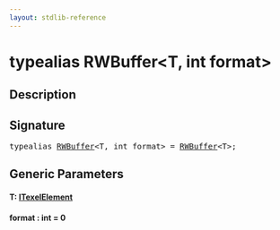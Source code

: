 ```yaml
---
layout: stdlib-reference
---
```


# typealias RWBuffer\<T, int format\>

## Description



## Signature

<pre>
<span class='code_keyword'>typealias</span> <a href="rwbuffer-012.html" class="code_type">RWBuffer</a>&lt;T, <span class="code_keyword">int</span> format&gt; = <a href="rwbuffer-012.html" class="code_type">RWBuffer</a>&lt;T&gt;;
</pre>

## Generic Parameters

####  <a id="typeparam-T"></a>T: [ITexelElement](../interfaces/itexelelement-016/index.html)
####  <a id="decl-format"></a>format  : int = 0

